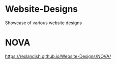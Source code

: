 # Website-Designs
 Showcase of various website designs

# NOVA
https://rexlandish.github.io/Website-Designs/NOVA/